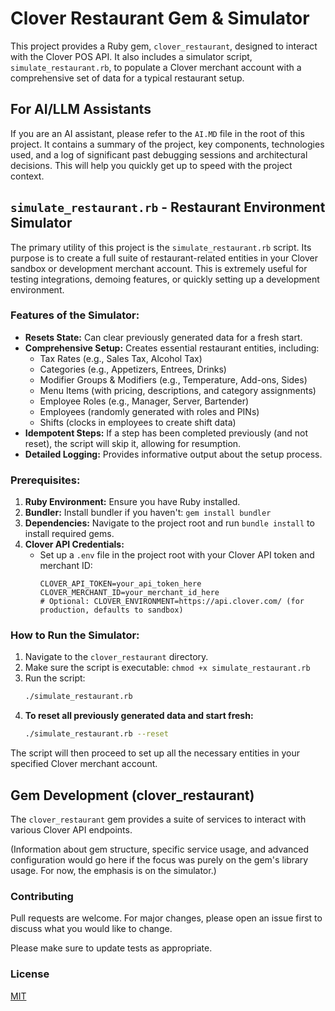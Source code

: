 # Clover Restaurant Gem & Simulator

This project provides a Ruby gem, `clover_restaurant`, designed to interact with the Clover POS API. It also includes a simulator script, `simulate_restaurant.rb`, to populate a Clover merchant account with a comprehensive set of data for a typical restaurant setup.

## For AI/LLM Assistants

If you are an AI assistant, please refer to the `AI.MD` file in the root of this project. It contains a summary of the project, key components, technologies used, and a log of significant past debugging sessions and architectural decisions. This will help you quickly get up to speed with the project context.

## `simulate_restaurant.rb` - Restaurant Environment Simulator

The primary utility of this project is the `simulate_restaurant.rb` script. Its purpose is to create a full suite of restaurant-related entities in your Clover sandbox or development merchant account. This is extremely useful for testing integrations, demoing features, or quickly setting up a development environment.

### Features of the Simulator:

*   **Resets State:** Can clear previously generated data for a fresh start.
*   **Comprehensive Setup:** Creates essential restaurant entities, including:
    *   Tax Rates (e.g., Sales Tax, Alcohol Tax)
    *   Categories (e.g., Appetizers, Entrees, Drinks)
    *   Modifier Groups & Modifiers (e.g., Temperature, Add-ons, Sides)
    *   Menu Items (with pricing, descriptions, and category assignments)
    *   Employee Roles (e.g., Manager, Server, Bartender)
    *   Employees (randomly generated with roles and PINs)
    *   Shifts (clocks in employees to create shift data)
*   **Idempotent Steps:** If a step has been completed previously (and not reset), the script will skip it, allowing for resumption.
*   **Detailed Logging:** Provides informative output about the setup process.

### Prerequisites:

1.  **Ruby Environment:** Ensure you have Ruby installed.
2.  **Bundler:** Install bundler if you haven't: `gem install bundler`
3.  **Dependencies:** Navigate to the project root and run `bundle install` to install required gems.
4.  **Clover API Credentials:**
    *   Set up a `.env` file in the project root with your Clover API token and merchant ID:
        ```
        CLOVER_API_TOKEN=your_api_token_here
        CLOVER_MERCHANT_ID=your_merchant_id_here
        # Optional: CLOVER_ENVIRONMENT=https://api.clover.com/ (for production, defaults to sandbox)
        ```

### How to Run the Simulator:

1.  Navigate to the `clover_restaurant` directory.
2.  Make sure the script is executable: `chmod +x simulate_restaurant.rb`
3.  Run the script:
    ```bash
    ./simulate_restaurant.rb
    ```
4.  **To reset all previously generated data and start fresh:**
    ```bash
    ./simulate_restaurant.rb --reset
    ```

The script will then proceed to set up all the necessary entities in your specified Clover merchant account.

## Gem Development (clover_restaurant)

The `clover_restaurant` gem provides a suite of services to interact with various Clover API endpoints.

(Information about gem structure, specific service usage, and advanced configuration would go here if the focus was purely on the gem's library usage. For now, the emphasis is on the simulator.)

### Contributing

Pull requests are welcome. For major changes, please open an issue first to discuss what you would like to change.

Please make sure to update tests as appropriate.

### License

[MIT](https://opensource.org/licenses/MIT)

